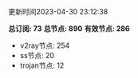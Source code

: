 更新时间2023-04-30 23:12:38

**总订阅: 73**
**总节点: 890**
**有效节点: 286**
- v2ray节点: 254
- ss节点: 20
- trojan节点: 12
